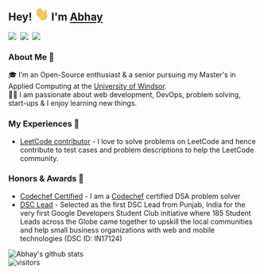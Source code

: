 ## Hey! <img src="https://github.com/alphasingh/alphasingh/blob/main/Hi.gif" width="29px"> I'm [Abhay](https://alphasingh.github.io/) 

<a href="https://www.linkedin.com/in/alphasingh/">
  <img align="left" width="24px" src="https://cdn.jsdelivr.net/npm/simple-icons@v3/icons/linkedin.svg"  />
</a>
<a href="https://www.hackerrank.com/alphasingh/">
  <img align="left" width="24px" src="https://www.svgrepo.com/show/306171/hackerrank.svg"  />
</a>
<a href="https://leetcode.com/alphasingh/">
  <img align="left" width="24px" src="https://assets.leetcode.com/static_assets/public/webpack_bundles/images/logo-dark.e99485d9b.svg"  />
</a>

<br />

### About Me 🚀
🎓 I’m an Open-Source enthusiast & a senior pursuing my Master's in Applied Computing at the [University of Windsor](https://www.uwindsor.ca/). </br>
👨‍💻  I am passionate about web development, DevOps, problem solving, start-ups & I enjoy learning new things. </br>

### My Experiences 🙌
- [LeetCode contributor](https://github.com/LeetCode-Feedback/LeetCode-Feedback) - I love to solve problems on LeetCode and hence contribute to test cases and problem descriptions to help the LeetCode community.

### Honors & Awards 🏅
- [Codechef Certified](https://drive.google.com/file/d/112-Q6NHqinFacOarijNXNeUxZgncphQg/view) - I am a [Codechef](https://www.codechef.com/) certified DSA problem solver
- [DSC Lead](https://developers.google.com/community/gdsc/leads) - Selected as the first DSC Lead from Punjab, India for the very first Google Developers Student Club initiative where 185 Student Leads across the Globe came together to upskill the local communities and help small business organizations with web and mobile technologies (DSC ID: IN17124)

![Abhay's github stats](https://github-readme-stats.vercel.app/api?username=alphasingh&show_icons=true&hide_border=true)
<br />
![visitors](https://visitor-badge.laobi.icu/badge?page_id=alphasingh.alphasingh)
